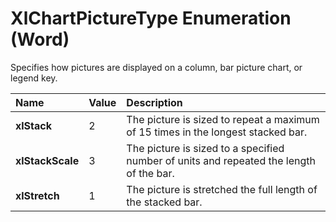 
# XlChartPictureType Enumeration (Word)

Specifies how pictures are displayed on a column, bar picture chart, or legend key.



|**Name**|**Value**|**Description**|
|:-----|:-----|:-----|
|**xlStack**|2|The picture is sized to repeat a maximum of 15 times in the longest stacked bar.|
|**xlStackScale**|3|The picture is sized to a specified number of units and repeated the length of the bar.|
|**xlStretch**|1|The picture is stretched the full length of the stacked bar.|
